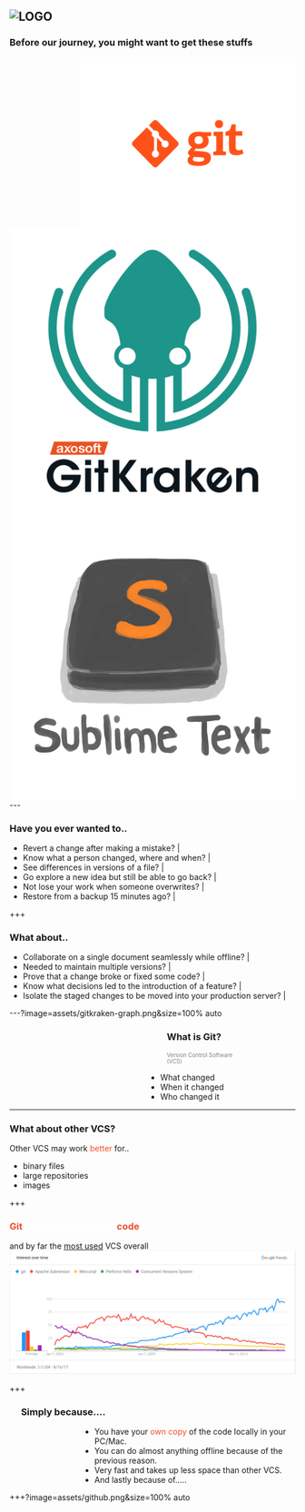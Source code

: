 ![LOGO](https://cdn.discordapp.com/attachments/233002612264271872/346271519678136330/FCCGGit_Workshop_2.png)
---

### Before our journey, you might want to get these stuffs

<div align="center">
 <img src="assets/git.png?raw=true" align="right" style="float:right"/>
 <img src="assets/gitkraken.png"  align="left" style="float:left" />
 <div id="content" align="center"> 
     <img src="assets/sublimetext.png"  align="center" />
 </div>
</div>
---

### Have you ever wanted to..
- Revert a change after making a mistake?  |
- Know what a person changed, where and when?  |
- See differences in versions of a file?  |
- Go explore a new idea but still be able to go back?  |
- Not lose your work when someone overwrites?  |
- Restore from a backup 15 minutes ago?  |

+++

### What about..
- Collaborate on a single document seamlessly while offline? |
- Needed to maintain multiple versions?  |
- Prove that a change broke or fixed some code?  |
- Know what decisions led to the introduction of a feature? |
- Isolate the staged changes to be moved into your production server? |


---?image=assets/gitkraken-graph.png&size=100% auto

<h3 style="text-align:left;margin-left:55%">What is Git?</h3>
<p style="text-align:left;color:grey;margin-left:55%;font-size:.7em">Version Control Software <br />(VCS)<p>
<ul style="text-align:left;margin-left:48%">
    <li>What changed</li>  <!-- .element: class="fragment" -->
    <li>When it changed</li>  <!-- .element: class="fragment" -->
    <li>Who changed it</li>  <!-- .element: class="fragment" -->
</ul>

---

### What about other VCS?

Other VCS may work <span style="color:#f04e29">better</span> for..
- binary files
- large repositories
- images

+++

<h3 style="color:white"><span style="color:#f04e29">Git</span> is best for text files (<span style="color:#f04e29">code</span>)</h3>

and by far the [most used](https://trends.google.com/trends/explore?date=all&q=%2Fm%2F05vqwg,%2Fm%2F012ct9,%2Fm%2F08441_,%2Fm%2F08w6d6,%2Fm%2F09d6g&hl=en-US) VCS overall  
![VCS Popularity](assets/google-trends.png)

+++

<h3 style="text-align:left;margin-left:4%">Simply because....</h3>
<ul style="text-align:left;margin-left:25%">
    <li>You have your <span style="color:#f04e29">own copy</span> of the code locally in your PC/Mac. </li>  
    <li>You can do almost anything offline because of the previous reason.</li>  
    <li>Very fast and takes up less space than other VCS.</li> 
    <li>And lastly because of.....</li>
</ul>

+++?image=assets/github.png&size=100% auto

